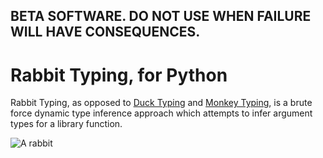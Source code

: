 ## BETA SOFTWARE. DO NOT USE WHEN FAILURE WILL HAVE CONSEQUENCES.

# Rabbit Typing, for Python

Rabbit Typing, as opposed to [Duck Typing](https://www.python.org/) and
[Monkey Typing](https://github.com/Instagram/MonkeyType), is a brute force
dynamic type inference approach which attempts to infer argument types for a
library function.

![A rabbit](https://github.com/strawberry-jam-cabal/aft/raw/master/rabbit.jpg)

